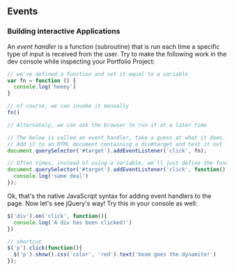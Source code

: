 ## Events
### Building interactive Applications

An _event handler_ is a function (subroutine) that is run each time a specific type of input is received from the user. Try to make the following work in the dev console while inspecting your Portfolio Project:

```javascript
// we've defined a function and set it equal to a variable
var fn = function () {
  console.log('heeey')
}

// of course, we can invoke it manually
fn()

// Alternately, we can ask the browser to run it at a later time

// The below is called an event handler, take a guess at what it does...
// Add it to an HTML document containing a div#target and test it out
document.querySelector('#target').addEventListener('click', fn);

// Often times, instead of using a variable, we'll just define the function inline
document.querySelector('#target').addEventListener('click', function() {
  console.log('same deal')
});
```

Ok, that's the native JavaScript syntax for adding event handlers to the page. Now let's see jQuery's way! Try this in your console as well:

```javascript
$('div').on('click', function(){
  console.log('A div has been clicked!')
})

// shortcut
$('p').click(function(){
  $('p').show().css('color', 'red').text('boom goes the dynamite!')
});
```
